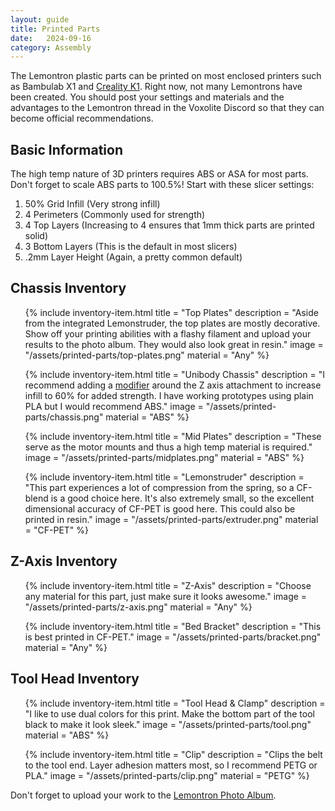 ```yaml
---
layout: guide
title: Printed Parts
date:   2024-09-16
category: Assembly
---
```


The Lemontron plastic parts can be printed on most enclosed printers such as Bambulab X1
and <a href="https://amzn.to/47ut5uQ" target="_blank">Creality K1</a>. Right now, not many Lemontrons have been created.
You should post your settings and materials and the advantages to the Lemontron
thread in the Voxolite Discord so that they can become official recommendations.

## Basic Information

The high temp nature of 3D printers requires ABS or ASA for most parts. Don't forget to scale ABS parts to 100.5%! Start with these slicer settings:

1. 50% Grid Infill (Very strong infill)
2. 4 Perimeters (Commonly used for strength)
3. 4 Top Layers (Increasing to 4 ensures that 1mm thick parts are printed solid)
4. 3 Bottom Layers (This is the default in most slicers)
5. .2mm Layer Height (Again, a pretty common default)

## Chassis Inventory

<ul class="inventory">

{% include inventory-item.html
title = "Top Plates"
description = "Aside from the integrated Lemonstruder, the top plates are mostly decorative. Show off your printing
abilities with a flashy filament and upload your results to the photo album. They would also look great in resin."
image = "/assets/printed-parts/top-plates.png"
material = "Any"
%}

{% include inventory-item.html
title = "Unibody Chassis"
description = "I recommend adding a <a href='https://www.youtube.com/watch?v=leHHulARH9Q' target='_blank'>modifier</a>
around
the Z axis attachment to increase infill to 60% for added strength. I have working prototypes using plain PLA but I
would recommend ABS."
image = "/assets/printed-parts/chassis.png"
material = "ABS"
%}

{% include inventory-item.html
title = "Mid Plates"
description = "These serve as the motor mounts and thus a high temp material is required."
image = "/assets/printed-parts/midplates.png"
material = "ABS"
%}

{% include inventory-item.html
title = "Lemonstruder"
description = "This part experiences a lot of compression from the spring, so a CF-blend is a good choice here. It's
also extremely small, so the excellent dimensional accuracy of CF-PET is good here. This could also be printed in
resin."
image = "/assets/printed-parts/extruder.png"
material = "CF-PET"
%}

</ul>

## Z-Axis Inventory

<ul class="inventory">

{% include inventory-item.html
title = "Z-Axis"
description = "Choose any material for this part, just make sure it looks awesome."
image = "/assets/printed-parts/z-axis.png"
material = "Any"
%}

{% include inventory-item.html
title = "Bed Bracket"
description = "This is best printed in CF-PET."
image = "/assets/printed-parts/bracket.png"
material = "Any"
%}

</ul>

## Tool Head Inventory

<ul class="inventory">

{% include inventory-item.html
title = "Tool Head & Clamp"
description = "I like to use dual colors for this print. Make the bottom part of the tool black to make it look
sleek."
image = "/assets/printed-parts/tool.png"
material = "ABS"
%}

{% include inventory-item.html
title = "Clip"
description = "Clips the belt to the tool end. Layer adhesion matters most, so I recommend PETG or PLA."
image = "/assets/printed-parts/clip.png"
material = "PETG"
%}

</ul>

Don't forget to upload your work to
the [Lemontron Photo Album](https://photos.app.goo.gl/ymJsbDJciHWHy3QJ8).